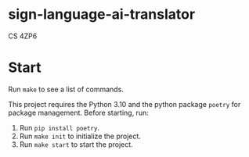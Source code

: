 # sign-language-ai-translator

CS 4ZP6

# Start

Run `make` to see a list of commands.

This project requires the Python 3.10 and the python package `poetry` for package management. Before starting, run:

1. Run `pip install poetry`.
2. Run `make init` to initialize the project.
3. Run `make start` to start the project.
